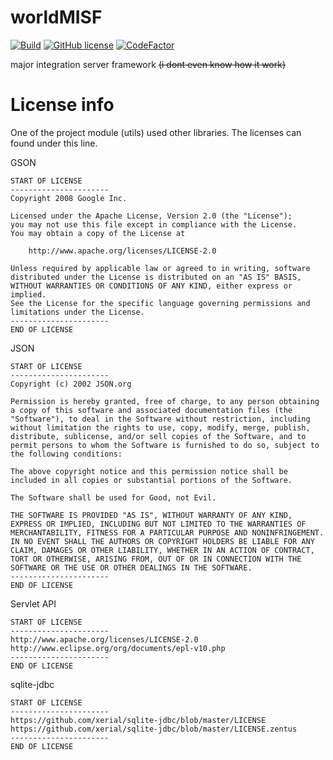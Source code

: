 # worldMISF

[![Build](https://jitpack.io/v/com.mc-serverworld/worldMISF.svg)](https://jitpack.io/#com.mc-serverworld/worldMISF)
[![GitHub license](https://img.shields.io/github/license/mc-serverworld/worldMISF)](https://github.com/mc-serverworld/worldMISF/blob/master/LICENSE)
[![CodeFactor](https://www.codefactor.io/repository/github/mc-serverworld/worldmisf/badge)](https://www.codefactor.io/repository/github/mc-serverworld/worldmisf)

major integration server framework ~~(i dont even know how it work)~~


# License info
One of the project module (utils) used other libraries.
The licenses can found under this line.

GSON 
```
START OF LICENSE
----------------------
Copyright 2008 Google Inc.

Licensed under the Apache License, Version 2.0 (the "License");
you may not use this file except in compliance with the License.
You may obtain a copy of the License at

    http://www.apache.org/licenses/LICENSE-2.0

Unless required by applicable law or agreed to in writing, software
distributed under the License is distributed on an "AS IS" BASIS,
WITHOUT WARRANTIES OR CONDITIONS OF ANY KIND, either express or implied.
See the License for the specific language governing permissions and
limitations under the License.
----------------------
END OF LICENSE
```

JSON
```
START OF LICENSE
----------------------
Copyright (c) 2002 JSON.org

Permission is hereby granted, free of charge, to any person obtaining a copy of this software and associated documentation files (the "Software"), to deal in the Software without restriction, including without limitation the rights to use, copy, modify, merge, publish, distribute, sublicense, and/or sell copies of the Software, and to permit persons to whom the Software is furnished to do so, subject to the following conditions:

The above copyright notice and this permission notice shall be included in all copies or substantial portions of the Software.

The Software shall be used for Good, not Evil.

THE SOFTWARE IS PROVIDED "AS IS", WITHOUT WARRANTY OF ANY KIND, EXPRESS OR IMPLIED, INCLUDING BUT NOT LIMITED TO THE WARRANTIES OF MERCHANTABILITY, FITNESS FOR A PARTICULAR PURPOSE AND NONINFRINGEMENT. IN NO EVENT SHALL THE AUTHORS OR COPYRIGHT HOLDERS BE LIABLE FOR ANY CLAIM, DAMAGES OR OTHER LIABILITY, WHETHER IN AN ACTION OF CONTRACT, TORT OR OTHERWISE, ARISING FROM, OUT OF OR IN CONNECTION WITH THE SOFTWARE OR THE USE OR OTHER DEALINGS IN THE SOFTWARE.
----------------------
END OF LICENSE
```

Servlet API
```
START OF LICENSE
----------------------
http://www.apache.org/licenses/LICENSE-2.0
http://www.eclipse.org/org/documents/epl-v10.php
----------------------
END OF LICENSE
```

sqlite-jdbc
```
START OF LICENSE
----------------------
https://github.com/xerial/sqlite-jdbc/blob/master/LICENSE
https://github.com/xerial/sqlite-jdbc/blob/master/LICENSE.zentus
----------------------
END OF LICENSE
```






